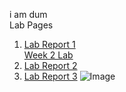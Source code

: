 i am dum<br>
Lab Pages <br>
1. [Lab Report 1](https://benx-64.github.io/cse15l-lab-reports/lab-report-1-week-2.html) <br> [Week 2 Lab](https://benx-64.github.io/cse15l-lab-reports/test.html)
2. [Lab Report 2](https://benx-64.github.io/cse15l-lab-reports/lab-report-2-week-4.html)
3. [Lab Report 3]()
![Image](./assets/chikn.jpg)